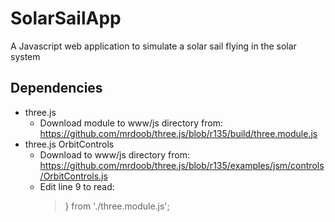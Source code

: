 SolarSailApp
============

A Javascript web application to simulate a solar sail flying in the solar system

Dependencies
------------

- three.js
  + Download module to www/js directory from: https://github.com/mrdoob/three.js/blob/r135/build/three.module.js
- three.js OrbitControls
  + Download to www/js directory from: https://github.com/mrdoob/three.js/blob/r135/examples/jsm/controls/OrbitControls.js
  + Edit line 9 to read:
    > } from './three.module.js';
